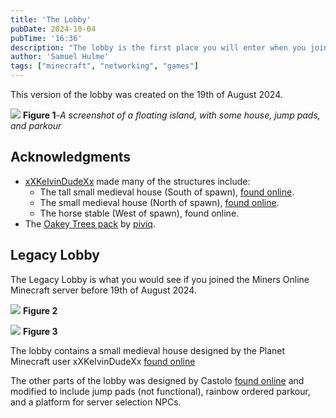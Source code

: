 ```yaml
---
title: 'The Lobby'
pubDate: 2024-10-04
pubTime: '16:36'
description: "The lobby is the first place you will enter when you join the Miners Online Minecraft server"
author: 'Samuel Hulme'
tags: ["minecraft", "networking", "games"]
---
```


This version of the lobby was created on the 19th of August 2024.

![](/attachments/2024-08-19_17.24.38.png)
**Figure 1**-*A screenshot of a floating island, with some house, jump pads, and parkour*

## Acknowledgments

- [xXKeIvinDudeXx](https://www.planetminecraft.com/member/xxkeivindudexx/) made many of the structures include:
  - The tall small medieval house (South of spawn), [found online](https://www.planetminecraft.com/project/small-medieval-house-schematic-3576946/).
  - The small medieval house (North of spawn), [found online](https://www.planetminecraft.com/project/medium-medieval-house-whit-enterior-schematic/).
  - The horse stable (West of spawn), found online.
- The [Oakey Trees pack](https://www.planetminecraft.com/project/oakey-tree-set/) by [piviq](https://www.planetminecraft.com/member/piviq/).

## Legacy Lobby

The Legacy Lobby is what you would see if you joined the Miners Online Minecraft server before 19th of August 2024.

![](/attachments/2024-06-16_14.43.39.png)
**Figure 2**

![](/attachments/2024-06-16_15.01.40.png)
**Figure 3**

The lobby contains a small medieval house designed by the Planet Minecraft user xXKeIvinDudeXx [found online](https://www.planetminecraft.com/project/small-medieval-house-schematic-3576946/)

The other parts of the lobby was designed by Castolo [found online](https://www.planetminecraft.com/project/small-server-hub-lobby-free-download/) and modified to include jump pads (not functional), rainbow ordered parkour, and a platform for server selection NPCs.
